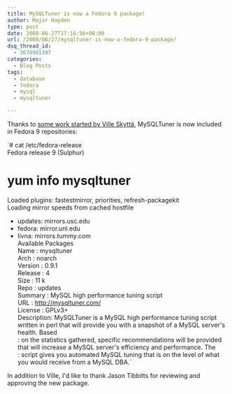 ```yaml
---
title: MySQLTuner is now a Fedora 9 package!
author: Major Hayden
type: post
date: 2008-06-27T17:16:56+00:00
url: /2008/06/27/mysqltuner-is-now-a-fedora-9-package/
dsq_thread_id:
  - 3678981397
categories:
  - Blog Posts
tags:
  - database
  - fedora
  - mysql
  - mysqltuner

---
```

Thanks to [some work started by Ville Skyttä][1], MySQLTuner is now included in Fedora 9 repositories:

`# cat /etc/fedora-release<br />
Fedora release 9 (Sulphur)<br />
# yum info mysqltuner<br />
Loaded plugins: fastestmirror, priorities, refresh-packagekit<br />
Loading mirror speeds from cached hostfile<br />
 * updates: mirrors.usc.edu<br />
 * fedora: mirror.unl.edu<br />
 * livna: mirrors.tummy.com<br />
Available Packages<br />
Name       : mysqltuner<br />
Arch       : noarch<br />
Version    : 0.9.1<br />
Release    : 4<br />
Size       : 11 k<br />
Repo       : updates<br />
Summary    : MySQL high performance tuning script<br />
URL        : http://mysqltuner.com/<br />
License    : GPLv3+<br />
Description: MySQLTuner is a MySQL high performance tuning script written in perl that will provide you with a snapshot of a MySQL server's health. Based<br />
           : on the statistics gathered, specific recommendations will be provided that will increase a MySQL server's efficiency and performance.  The<br />
           : script gives you automated MySQL tuning that is on the level of what you would receive from a MySQL DBA.`

In addition to Ville, I'd like to thank Jason Tibbitts for reviewing and approving the new package.

 [1]: https://bugzilla.redhat.com/show_bug.cgi?id=452172
